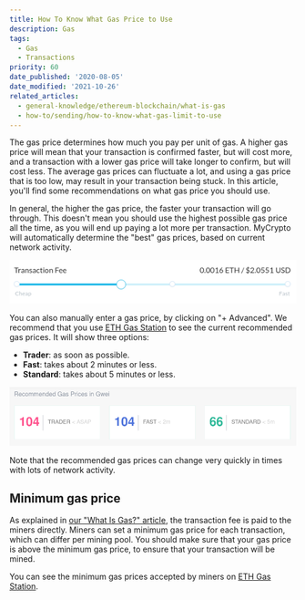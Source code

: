 ```yaml
---
title: How To Know What Gas Price to Use
description: Gas
tags:
  - Gas
  - Transactions
priority: 60
date_published: '2020-08-05'
date_modified: '2021-10-26'
related_articles:
  - general-knowledge/ethereum-blockchain/what-is-gas
  - how-to/sending/how-to-know-what-gas-limit-to-use
---
```


The gas price determines how much you pay per unit of gas. A higher gas price will mean that your transaction is confirmed faster, but will cost more, and a transaction with a lower gas price will take longer to confirm, but will cost less. The average gas prices can fluctuate a lot, and using a gas price that is too low, may result in your transaction being stuck. In this article, you'll find some recommendations on what gas price you should use.

In general, the higher the gas price, the faster your transaction will go through. This doesn't mean you should use the highest possible gas price all the time, as you will end up paying a lot more per transaction. MyCrypto will automatically determine the "best" gas prices, based on current network activity.

![Transaction fee slider](../../assets/general-knowledge/ethereum-blockchain/what-is-gas/transaction-fee-slider.png)

You can also manually enter a gas price, by clicking on "+ Advanced". We recommend that you use [ETH Gas Station](https://ethgasstation.info/) to see the current recommended gas prices. It will show three options:

- **Trader**: as soon as possible.
- **Fast**: takes about 2 minutes or less.
- **Standard**: takes about 5 minutes or less.

![Recommended gas prices as shown on ETH Gas Station](../../assets/how-to/sending/how-to-know-what-gas-price-to-use/eth-gas-station-overview.png)

Note that the recommended gas prices can change very quickly in times with lots of network activity.

## Minimum gas price

As explained in [our "What Is Gas?" article](/general-knowledge/ethereum-blockchain/what-is-gas), the transaction fee is paid to the miners directly. Miners can set a minimum gas price for each transaction, which can differ per mining pool. You should make sure that your gas price is above the minimum gas price, to ensure that your transaction will be mined.

You can see the minimum gas prices accepted by miners on [ETH Gas Station](https://ethgasstation.info/).
